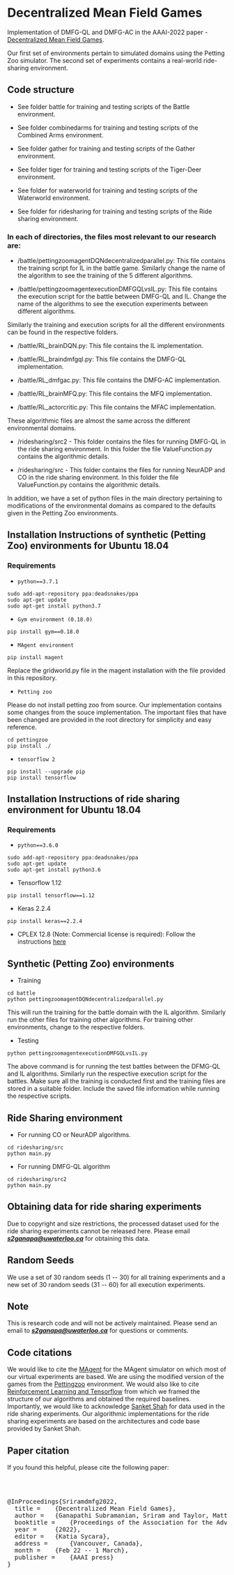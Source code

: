 # Decentralized Mean Field Games 

Implementation of DMFG-QL and DMFG-AC in the AAAI-2022 paper - [Decentralized Mean Field Games](https://arxiv.org/pdf/2112.09099.pdf). 


Our first set of environments pertain to simulated domains using the Petting Zoo simulator. The second set of experiments contains a real-world ride-sharing environment. 

 
 
## Code structure

- See folder battle for training and testing scripts of the Battle environment. 

- See folder combinedarms for training and testing scripts of the Combined Arms environment. 

- See folder gather for training and testing scripts of the Gather environment. 

- See folder tiger for training and testing scripts of the Tiger-Deer environment. 

- See folder for waterworld for training and testing scripts of the Waterworld environment. 

- See folder for ridesharing for training and testing scripts of the Ride sharing environment. 


### In each of directories, the files most relevant to our research are:

- /battle/pettingzoomagentDQNdecentralizedparallel.py: This file contains the training script for IL in the battle game. Similarly change the name of the algorithm to see the training of the 5 different algorithms.

 
- /battle/pettingzoomagentexecutionDMFGQLvsIL.py: This file contains the execution script for the battle between DMFG-QL and IL. Change the name of the algorithms to see the execution experiments between different algorithms. 

Similarly the training and execution scripts for all the different environments can be found in the respective folders. 


- /battle/RL_brainDQN.py: This file contains the IL implementation. 

- /battle/RL_braindmfgql.py: This file contains the DMFG-QL implementation.

- /battle/RL_dmfgac.py: This file contains the DMFG-AC implementation.

- /battle/RL_brainMFQ.py: This file contains the MFQ implementation.

- /battle/RL_actorcritic.py: This file contains the MFAC implementation.


These algorithmic files are almost the same across the different environmental domains. 



- /ridesharing/src2 - This folder contains the files for running DMFG-QL in the ride sharing environment. In this folder the file ValueFunction.py contains the algorithmic details. 

- /ridesharing/src - This folder contains the files for running NeurADP and CO in the ride sharing environment. In this folder the file ValueFunction.py contains the algorithmic details.

In addition, we have a set of python files in the main directory pertaining to modifications of the environmental domains as compared to the defaults given in the Petting Zoo environments. 


## Installation Instructions of synthetic (Petting Zoo) environments for Ubuntu 18.04


### Requirements


- `python==3.7.1`

```shell
sudo add-apt-repository ppa:deadsnakes/ppa
sudo apt-get update
sudo apt-get install python3.7
```



- `Gym environment (0.18.0)`

```shell
pip install gym==0.18.0
```

- `MAgent environment`

```shell
pip install magent
```

Replace the gridworld.py file in the magent installation with the file provided in this repository. 


- `Petting zoo`

Please do not install petting zoo from source. Our implementation contains some changes from the souce implementation. The important files that have been changed are provided in the root directory for simplicity and easy reference. 


```shell
cd pettingzoo
pip install ./ 
```




- `tensorflow 2`

```shell
pip install --upgrade pip
pip install tensorflow
``` 


## Installation Instructions of ride sharing environment for Ubuntu 18.04


### Requirements


- `python==3.6.0`

```shell
sudo add-apt-repository ppa:deadsnakes/ppa
sudo apt-get update
sudo apt-get install python3.6
```



- Tensorflow 1.12

```shell
pip install tensorflow==1.12
```

- Keras 2.2.4

```shell
pip install keras==2.2.4
```

- CPLEX 12.8 (Note: Commercial license is required): Follow the instructions [here](https://www.ibm.com/docs/pl/icos/20.1.0?topic=cplex-setting-up-gnulinuxmacos)  



## Synthetic (Petting Zoo) environments

- Training

```shell
cd battle
python pettingzoomagentDQNdecentralizedparallel.py 
```

This will run the training for the battle domain with the IL algorithm. Similarly run the other files for training other algorithms. For training other environments, change to the respective folders. 

- Testing

```shell
python pettingzoomagentexecutionDMFGQLvsIL.py      
```

The above command is for running the test battles between the DFMG-QL and IL algorithms. Similarly run the respective execution script for the battles. Make sure all the training is conducted first and the training files are stored in a suitable folder. Include the saved file information while running the respective scripts. 

## Ride Sharing environment 

- For running CO or NeurADP algorithms. 

```shell
cd ridesharing/src
python main.py 
```

- For running DMFG-QL algorithm 

```shell
cd ridesharing/src2
python main.py 
```

## Obtaining data for ride sharing experiments 

Due to copyright and size restrictions, the processed dataset used for the ride sharing experiments cannot be released here. Please email ***s2ganapa@uwaterloo.ca*** for obtaining this data. 


## Random Seeds

We use a set of 30 random seeds (1 -- 30) for all training experiments and a new set of 30 random seeds (31 -- 60) for all execution experiments. 


## Note

This is research code and will not be actively maintained. Please send an email to ***s2ganapa@uwaterloo.ca*** for questions or comments. 


## Code citations 

We would like to cite the [MAgent](https://github.com/geek-ai/MAgent) for the MAgent simulator on which most of our virtual experiments are based. We are using the modified version of the games from the [Pettingzoo](https://www.pettingzoo.ml/#) environment. We would also like to cite [Reinforcement Learning and Tensorflow](https://github.com/MorvanZhou/Reinforcement-learning-with-tensorflow) from which we framed the structure of our algorithms and obtained the required baselines. Importantly, we would like to acknowledge [Sanket Shah](https://github.com/sanketkshah/NeurADP-for-Ride-Pooling) for data used in the ride sharing experiments. Our algorithmic implementations for the ride sharing experiments are based on the architectures and code base provided by Sanket Shah.   



## Paper citation

If you found this helpful, please cite the following paper:

<pre>



@InProceedings{Sriramdmfg2022,
  title = 	 {Decentralized Mean Field Games},
  author = 	 {Ganapathi Subramanian, Sriram and Taylor, Matthew and Crowley, Mark and Poupart, Pascal} 
  booktitle = 	 {Proceedings of the Association for the Advancement of Artificial Intelligence (AAAI-2022)},
  year = 	 {2022},
  editor = 	 {Katia Sycara},
  address = 	 {Vancouver, Canada},
  month = 	 {Feb 22 -- 1 March},
  publisher = 	 {AAAI press}
}
</pre>


